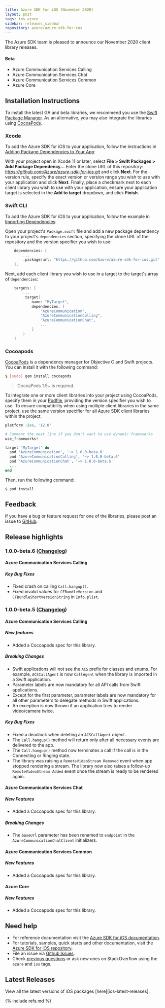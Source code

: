 ```yaml
---
title: Azure SDK for iOS (November 2020)
layout: post
tags: ios azure
sidebar: releases_sidebar
repository: azure/azure-sdk-for-ios
---
```


The Azure SDK team is pleased to announce our November 2020 client library releases.

#### Beta

- Azure Communication Services Calling
- Azure Communication Services Chat
- Azure Communication Services Common
- Azure Core

## Installation Instructions

To install the latest GA and beta libraries, we recommend you use the [Swift Package Manager](https://swift.org/package-manager/). As an alternative, you may also integrate the libraries using [CocoaPods](https://cocoapods.org/).

### Xcode

To add the Azure SDK for iOS to your application, follow the instructions in [Adding Package Dependencies to Your App](https://developer.apple.com/documentation/xcode/adding_package_dependencies_to_your_app):

With your project open in Xcode 11 or later, select **File > Swift Packages > Add Package Dependency...** Enter the clone URL of this repository: *https://github.com/Azure/azure-sdk-for-ios.git* and click **Next**. For the version rule, specify the exact version or version range you wish to use with your application and click **Next**. Finally, place a checkmark next to each client library you wish to use with your application, ensure your application target is selected in the **Add to target** dropdown, and click **Finish**.

### Swift CLI

To add the Azure SDK for iOS to your application, follow the example in [Importing Dependencies](https://swift.org/package-manager/#importing-dependencies):

Open your project's `Package.swift` file and add a new package dependency to your project's `dependencies` section, specifying the clone URL of the repository and the version specifier you wish to use:

```swift
    dependencies: [
        ...
        .package(url: "https://github.com/Azure/azure-sdk-for-ios.git", from: "1.0.0-beta.6")
    ],
```

Next, add each client library you wish to use in a target to the target's array of `dependencies`:

```swift
    targets: [
        ...
        .target(
            name: "MyTarget",
            dependencies: [
                "AzureCommunication",
                "AzureCommunicationCalling",
                "AzureCommunicationChat",
                ...
            ]
        )
    ]
```

### Cocoapods

[CocoaPods](https://cocoapods.org/) is a dependency manager for Objective C and Swift projects. You can install it with the following command:

```bash
$ [sudo] gem install cocoapods
```

> CocoaPods 1.5+ is required.

To integrate one or more client libraries into your project using CocoaPods, specify them in your [Podfile](https://guides.cocoapods.org/using/the-podfile.html), providing the version specifier you wish to use. To ensure compatibility when using multiple client libraries in the same project, use the same version specifier for all Azure SDK client libraries within the project:

```ruby
platform :ios, '12.0'

# Comment the next line if you don't want to use dynamic frameworks
use_frameworks!

target 'MyTarget' do
  pod 'AzureCommunication', '~> 1.0.0-beta.6'
  pod 'AzureCommunicationCalling', '~> 1.0.0-beta.6'
  pod 'AzureCommunicationChat', '~> 1.0.0-beta.6'
  ...
end
```

Then, run the following command:

```bash
$ pod install
```

## Feedback

If you have a bug or feature request for one of the libraries, please post an issue to [GitHub](https://github.com/azure/azure-sdk-for-ios/issues).

## Release highlights

### 1.0.0-beta.6 ([Changelog](https://github.com/Azure/azure-sdk-for-ios/blob/master/CHANGELOG.md#100-beta6-2020-11-23))

#### Azure Communication Services Calling

##### Key Bug Fixes

- Fixed crash on calling `Call.hangup()`.
- Fixed invalid values for `CFBundleVersion` and `CFBundleShortVersionString` in `Info.plist`.

### 1.0.0-beta.5 ([Changelog](https://github.com/Azure/azure-sdk-for-ios/blob/master/CHANGELOG.md#100-beta5-2020-11-18))

#### Azure Communication Services Calling

##### New features

- Added a Cocoapods spec for this library.

##### Breaking Changes

- Swift applications will not see the `ACS` prefix for classes and enums. For example, `ACSCallAgent` is now `CallAgent` when the library is imported in a Swift application.
- Parameter labels are now mandatory for all API calls from Swift applications.
- Except for the first parameter, parameter labels are now mandatory for all other parameters to delegate methods in Swift applications.
- An exception is now thrown if an application tries to render video/camera twice.

##### Key Bug Fixes

- Fixed a deadlock when deleting an `ACSCallAgent` object.
- The `Call.hangup()` method will return only after all necessary events are delivered to the app.
- The `Call.hangup()` method now terminates a call if the call is in the Connecting or Ringing state.
- The library was raising a `RemoteVideoStream Removed` event when app stopped rendering a stream. The library now also raises a follow-up `RemoteVideoStream Added` event once the stream is ready to be rendered again.

#### Azure Communication Services Chat

##### New Features

- Added a Cocoapods spec for this library.

##### Breaking Changes

- The `baseUrl` parameter has been renamed to `endpoint` in the `AzureCommunicationChatClient` initializers.

#### Azure Communication Services Common

##### New Features

- Added a Cocoapods spec for this library. 

#### Azure Core

##### New Features

- Added a Cocoapods spec for this library.

## Need help

- For reference documentation visit the [Azure SDK for iOS documentation](https://azure.github.io/azure-sdk-for-ios/).
- For tutorials, samples, quick starts and other documentation, visit the [Azure SDK for iOS repository](https://github.com/azure/azure-sdk-for-ios/).
- File an issue via [Github Issues](https://github.com/Azure/azure-sdk-for-ios/issues/new/choose).
- Check [previous questions](https://stackoverflow.com/questions/tagged/azure+ios) or ask new ones on
 StackOverflow using the `azure` and `ios` tags.

## Latest Releases

View all the latest versions of iOS packages [here][ios-latest-releases].

{% include refs.md %}
